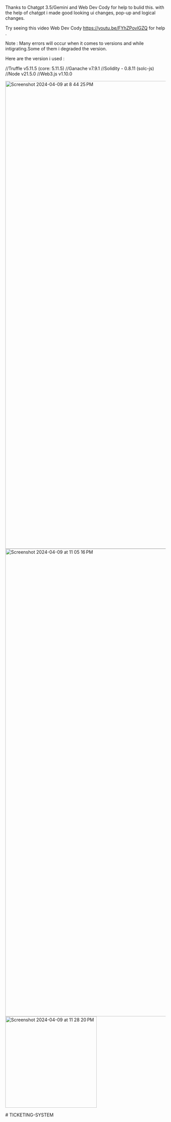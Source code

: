 Thanks to Chatgpt 3.5/Gemini and Web Dev Cody for help to bulid this. with the help of chatgpt i made good looking ui changes, pop-up and logical changes.

Try seeing this video Web Dev Cody https://youtu.be/FYhZPovlGZQ for help \.

Note : Many errors will occur when it comes to versions and while intigrating.Some of them i degraded the version.

Here are the version i used :

//Truffle v5.11.5 (core: 5.11.5)
//Ganache v7.9.1
//Solidity - 0.8.11 (solc-js)
//Node v21.5.0
//Web3.js v1.10.0

<img width="1470" alt="Screenshot 2024-04-09 at 8 44 25 PM" src="https://github.com/shivacharan-zen/Baisc-Blockchain-TicketingSystem/assets/135734755/e41d0098-7486-452d-8348-6149a310c6ff">
<img width="1470" alt="Screenshot 2024-04-09 at 11 05 16 PM" src="https://github.com/shivacharan-zen/Baisc-Blockchain-TicketingSystem/assets/135734755/74ea7adf-51f0-45c2-ad5d-11738bdd1227">
<img width="287" alt="Screenshot 2024-04-09 at 11 28 20 PM" src="https://github.com/shivacharan-zen/Baisc-Blockchain-TicketingSystem/assets/135734755/20fea3c8-9dd3-4bba-8458-4d531106a957">










#   T I C K E T I N G - S Y S T E M  
 